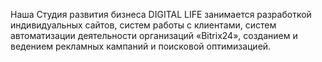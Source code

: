 Наша Студия развития бизнеса DIGITAL LIFE занимается разработкой индивидуальных сайтов, систем работы с клиентами, систем автоматизации деятельности организаций «Bitrix24», созданием и ведением рекламных кампаний и поисковой оптимизацией.

